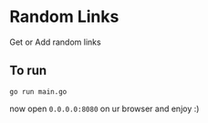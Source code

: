 # Random Links

Get or Add random links

## To run
```
go run main.go
```

now open `0.0.0.0:8080` on ur browser and enjoy :)